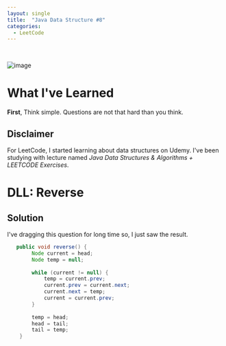 ```yaml
---
layout: single
title:  "Java Data Structure #8"
categories:
  - LeetCode
---
```

<br>

![image](https://github.com/DutchVandaline/DutchVandaline.github.io/assets/142364450/b75c9826-3f3f-44ba-9d85-dc8eb7d3aba1)

# What I've Learned
**First**, Think simple. Questions are not that hard than you think.

## Disclaimer
 For LeetCode, I started learning about data structures on Udemy. I've been studying with lecture named *Java Data Structures & Algorithms + LEETCODE Exercises*. 

# DLL: Reverse

## Solution
I've dragging this question for long time so, I just saw the result.

```java
   public void reverse() {
        Node current = head;
        Node temp = null;
    
        while (current != null) {
            temp = current.prev;
            current.prev = current.next;
            current.next = temp;
            current = current.prev;
        }
    
        temp = head;
        head = tail;
        tail = temp;
    }
```
<br>
